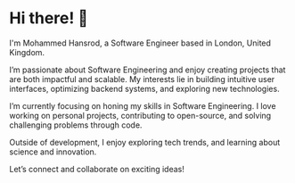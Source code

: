 # Hi there! 👋  
I'm Mohammed Hansrod, a Software Engineer based in London, United Kingdom.  

I’m passionate about Software Engineering and enjoy creating projects that are both impactful and scalable. My interests lie in building intuitive user interfaces, optimizing backend systems, and exploring new technologies.  

I’m currently focusing on honing my skills in Software Engineering. I love working on personal projects, contributing to open-source, and solving challenging problems through code.  

Outside of development, I enjoy exploring tech trends, and learning about science and innovation.

Let’s connect and collaborate on exciting ideas!  
